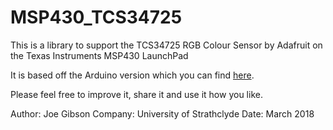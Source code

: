 # MSP430_TCS34725
This is a library to support the TCS34725 RGB Colour Sensor by Adafruit on the Texas Instruments MSP430 LaunchPad

It is based off the Arduino version which you can find [here](https://github.com/adafruit/Adafruit_TCS34725).

Please feel free to improve it, share it and use it how you like.

Author: Joe Gibson
Company: University of Strathclyde
Date: March 2018
